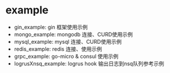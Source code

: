 # example
- gin_example: gin 框架使用示例
- mongo_example: mongodb 连接、CURD使用示例
- mysql_example: mysql 连接、CURD使用示例
- redis_example: redis 连接、使用示例
- grpc_example: go-micro & consul 使用示例
- logrusXnsq_example: logrus hook 输出日志到nsq队列参考示例
